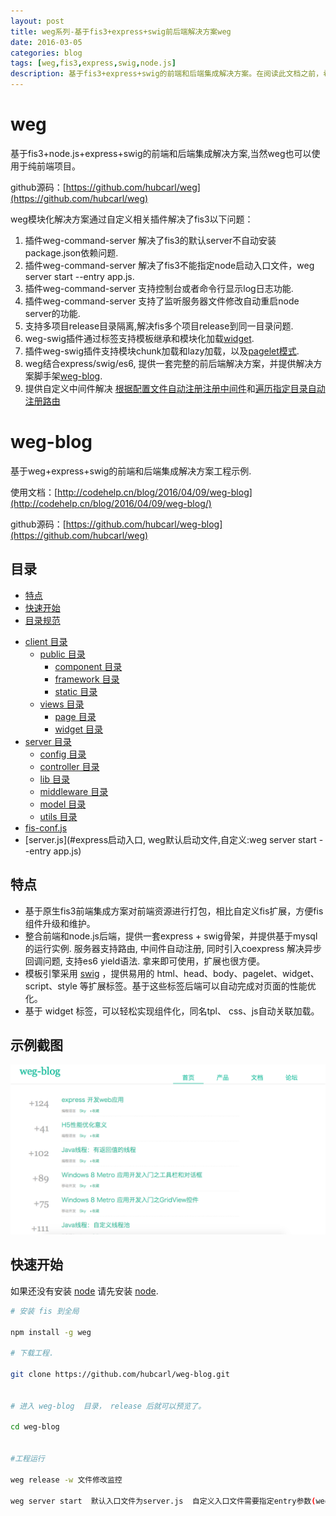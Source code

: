 ```yaml
---
layout: post
title: weg系列-基于fis3+express+swig前后端解决方案weg
date: 2016-03-05
categories: blog
tags: [weg,fis3,express,swig,node.js]
description: 基于fis3+express+swig的前端和后端集成解决方案。在阅读此文档之前，希望你最好对fis3、swig、express 、mysql有一定的了解。
---
```


# weg

基于fis3+node.js+express+swig的前端和后端集成解决方案,当然weg也可以使用于纯前端项目。

github源码：[https://github.com/hubcarl/weg](https://github.com/hubcarl/weg)

weg模块化解决方案通过自定义相关插件解决了fis3以下问题：

1. 插件weg-command-server 解决了fis3的默认server不自动安装package.json依赖问题.
2. 插件weg-command-server 解决了fis3不能指定node启动入口文件，weg server start --entry app.js.
3. 插件weg-command-server 支持控制台或者命令行显示log日志功能.
4. 插件weg-command-server 支持了监听服务器文件修改自动重启node server的功能.
5. 支持多项目release目录隔离,解决fis多个项目release到同一目录问题.
6. weg-swig插件通过标签支持模板继承和模块化加载[widget](http://codehelp.cn/blog/2016/03/19/weg-swig-widget/).
7. 插件weg-swig插件支持模块chunk加载和lazy加载，以及[pagelet模式](http://codehelp.cn/blog/2016/03/13/weg-swig-pagelet/).
8. weg结合express/swig/es6, 提供一套完整的前后端解决方案，并提供解决方案脚手架[weg-blog](https://github.com/hubcarl/weg).
9. 提供自定义中间件解决 [根据配置文件自动注册注册中间件](https://github.com/hubcarl/express-use-middleware)和[遍历指定目录自动注册路由](https://github.com/hubcarl/express-router-middleware)



# weg-blog

基于weg+express+swig的前端和后端集成解决方案工程示例.

使用文档：[http://codehelp.cn/blog/2016/04/09/weg-blog](http://codehelp.cn/blog/2016/04/09/weg-blog/)

github源码：[https://github.com/hubcarl/weg-blog](https://github.com/hubcarl/weg)

## 目录

* [特点](#特点)
* [快速开始](#快速开始)
* [目录规范](#目录规范)
 - [client 目录](#前端)
    - [public 目录](#page-目录)
        - [component 目录](#组件)
        - [framework 目录](#组件,不会被cmd)
        - [static 目录](#css／js／image公共静态资源)
    - [views 目录](#static-目录)
      - [page 目录](#页面模板)
      - [widget 目录](#组件)
 - [server 目录](#后端)
    - [config 目录](#服务器配置)
    - [controller 目录](#路由)
    - [lib 目录](#第三发组件或者组件扩展)
    - [middleware 目录](#中间件)
    - [model 目录](＃数据模型)
    - [utils 目录](＃工具类)
 - [fis-conf.js](#fis配置文件)
 - [server.js](#express启动入口, weg默认启动文件,自定义:weg server start --entry app.js)

## 特点

* 基于原生fis3前端集成方案对前端资源进行打包，相比自定义fis扩展，方便fis组件升级和维护。
* 整合前端和node.js后端，提供一套express + swig骨架，并提供基于mysql的运行实例. 服务器支持路由, 中间件自动注册, 同时引入coexpress 解决异步回调问题, 支持es6 yield语法.  拿来即可使用，扩展也很方便。
* 模板引擎采用 [swig](http://paularmstrong.github.io/swig/) ，提供易用的 html、head、body、pagelet、widget、script、style 等扩展标签。基于这些标签后端可以自动完成对页面的性能优化。
* 基于 widget 标签，可以轻松实现组件化，同名tpl、 css、js自动关联加载。


## 示例截图

 ![image](https://raw.githubusercontent.com/hubcarl/weg-blog/master/client/public/static/images/demo.png)


## 快速开始

如果还没有安装 [node](http://nodejs.org) 请先安装 [node](http://nodejs.org).

```bash
# 安装 fis 到全局

npm install -g weg

# 下载工程.

git clone https://github.com/hubcarl/weg-blog.git


# 进入 weg-blog  目录， release 后就可以预览了。

cd weg-blog


#工程运行

weg release -w 文件修改监控

weg server start  默认入口文件为server.js  自定义入口文件需要指定entry参数(weg server start --entry app.js)

 
